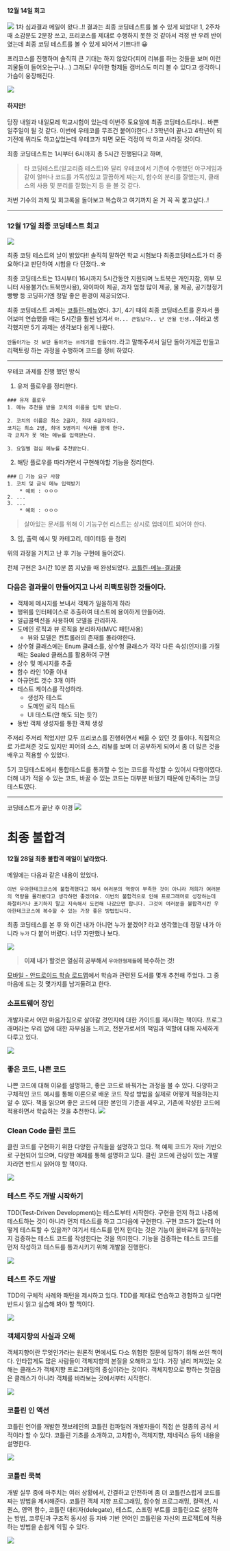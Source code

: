 

#### 12월 14일 회고

![](https://velog.velcdn.com/images/cksgodl/post/1aa337a4-cb84-479d-a0b1-6681e927976e/image.png)
1차 심과결과 메일이 왔다..!! 결과는 최종 코딩테스트를 볼 수 있게 되었다! 1, 2주차 때 소감문도 2문장 쓰고, 프리코스를 제대로 수행하지 못한 것 같아서 걱정 반 우려 반이였는데 최종 코딩 테스트를 볼 수 있게 되어서 기쁘다!! 😀

프리코스를 진행하며 솔직히 큰 기대는 하지 않았다(피어 리뷰를 하는 것들을 보며 이런 괴물들이 들어오는구나...) 그래도! 우아한 형제들 캠버스도 미리 볼 수 있다고 생각하니 가슴이 웅장해진다.

![](https://velog.velcdn.com/images/cksgodl/post/378f8d86-3a0a-4c4d-b6ae-ea9e1690ac58/image.png)

#### 하지만!
당장 내일과 내일모레 학교시험이 있는데 이번주 토요일에 최종 코딩테스트라니.. 바쁜 일주일이 될 것 같다. 이번에 우테코를 무조건 붙어야한다..! 3학년이 끝나고 4학년이 되기전에 뭐라도 하고싶었는데 우테코가 되면 모든 걱정이 싹 하고 사라질 것이다. 

최종 코딩테스트는 1시부터 6시까지 총 5시간 진행된다고 하며, 
>타 코딩테스트(알고리즘 테스트)와 달리 우테코에서 기존에 수행했던 야구게임과 같이 얼마나 코드를 가독성있고 깔끔하게 짜는지, 함수의 분리를 잘했는지, 클래스의 사용 및 분리를 잘했는지 등 을 볼 것 같다.

저번 기수의 과제 및 회고록을 돌아보고 복습하고 여기까지 온 거 꼭 꼭 붙고싶다..! 

---

### 12월 17일 최종 코딩테스트 회고

![](https://velog.velcdn.com/images/cksgodl/post/f1d2c3c2-c768-4652-9013-2f49a3cefa8e/image.png)


최종 코딩 테스트의 날이 밝았다!! 솔직히 말하면 학교 시험보다 최종코딩테스트가 더 중요하다고 판단하여 시험을 다 던졌다..☆

최종 코딩테스트는 13시부터 16시까지 5시간동안 지원되며 노트북은 개인지참, 외부 모니터 사용불가(노트북만사용), 와이파이 제공, 과자 엄청 많이 제공, 물 제공, 공기청정기 빵빵 등 코딩하기엔 정말 좋은 환경이 제공되었다.

최종 코딩테스트 과제는 [코틀린-메뉴](https://github.com/woowacourse-precourse/kotlin-menu)였다.
3기, 4기 때의 최종 코딩테스트를 혼자서 풀어보며 연습했을 때는 5시간을 훨씬 넘겨서 `아... 큰일났다.. 난 안될 인생..`이라고 생각했지만 5기 과제는 생각보다 쉽게 나왔다.

`안돌아가는 것 보단 돌아가는 쓰레기를 만들어라.`라고 말해주셔서 일단 돌아가게끔 만들고 리팩토링 하는 과정을 수행하며 코드를 정비 하였다.

---
우테코 과제를 진행 했던 방식

1. 유저 플로우를 정리한다.
```
### 유저 플로우
1. 메뉴 추천을 받을 코치의 이름을 입력 받는다.

2. 코치의 이름은 최소 2글자, 최대 4글자이다.
코치는 최소 2명, 최대 5명까지 식사를 함께 한다.
각 코치가 못 먹는 메뉴를 입력받는다.

3. 요일별 점심 메뉴를 추천받는다.
```
2. 해당 플로우를 따라가면서 구현해야할 기능을 정리한다.
```
### 🚀 기능 요구 사항
1. 코치 및 금식 메뉴 입력받기
	* 예외 : ㅇㅇㅇ
2. ...
3. ...
	* 예외 : ㅇㅇㅇ
```
> 살아있는 문서를 위해 이 기능구현 리스트는 상시로 업데이트 되어야 한다.

3. 입, 출력 예시 및 카테고리, 데이터등 을 정리

위의 과정을 거치고 난 후 기능 구현에 들어갔다.

전체 구현은 3시간 10분 쯤 지났을 때 완성되었다. 
[코틀린-메뉴-결과물](https://github.com/dlgocks1/kotlin-menu/tree/dlgocks1)

### 다음은 결과물이 만들어지고 나서 리팩토링한 것들이다. 
* 객체에 메시지를 보내서 객체가 일을하게 하라
* 행위를 인터페이스로 추출하여 테스트에 용이하게 만들어라.
* 일급콜렉션을 사용하여 모델을 관리하자.
* 도메인 로직과 뷰 로직을 분리하자(MVC 패턴사용)
	- 뷰와 모델은 컨트롤러의 존재를 몰라야한다. 
* 상수형 클래스에는 Enum 클래스를, 상수형 클래스가 각각 다른 속성(인자)를 가질 때는 Sealed 클래스를 활용하여 구현
* 상수 및 메시지를 추출
* 함수 라인 10줄 이내
* 아규먼트 갯수 3개 이하
* 테스트 케이스를 작성하라.
	* 생성자 테스트
    * 도메인 로직 테스트
    * UI 테스트(안 해도 되는 듯?)
* 동반 객체 생성자를 통한 객체 생성

주저리 주저리 적었지만 모두 프리코스를 진행하면서 배울 수 있던 것 들이다. 직접적으로 가르쳐준 것도 있지만 피어의 소스, 리뷰를 보며 더 공부하게 되어서 좀 더 많은 것을 배우고 적용할 수 있었다.

5기 코딩테스트에서 통합테스트를 통과할 수 있는 코드를 작성할 수 있어서 다행이였다. 더해 내가 적을 수 있는 코드, 바꿀 수 있는 코드는 대부분 바꿨기 때문에 만족하는 코딩테스트였다.


---

코딩테스트가 끝난 후 야경
![](https://velog.velcdn.com/images/cksgodl/post/b0b3dbab-01e1-4557-83fa-8f7d77598033/image.png)


# 최종 불합격

#### 12월 28일 최종 불합격 메일이 날라왔다.

메일에는 다음과 같은 내용이 있었다.

`
이번 우아한테크코스에 불합격했다고 해서 여러분의 역량이 부족한 것이 아니라 저희가 여러분의 역량을 몰라봤다고 생각하면 좋겠어요.
이번의 불합격으로 인해 프로그래머로 성장하는데 좌절하거나 포기하지 말고 지속해서 도전해 나갔으면 합니다.
그것이 여러분을 불합격시킨 우아한테크코스에 복수할 수 있는 가장 좋은 방법입니다.
`

최종 코딩테스를 본 후 와 이건 내가 아니면 누가 붙겠어? 라고 생각했는데 정말 내가 아니라 `누가` 다 붙어 버렸다. 너무 자만했나 보다. 

![](https://velog.velcdn.com/images/cksgodl/post/11799d6c-30b8-4cd5-884d-8e2ce551509a/image.png)


> **이제 내가 할것은 열심히 공부해서 `우아한형제들`에 복수하는 것!**


[모바일 - 안드로이드 학습 로드맵](https://docs.google.com/document/d/16j0KGxD3y4Jz4PN4lAQR2Dv9RCMmQqhhcpTT5DcZjak/edit)에서 학습과 관련된 도서를 몇개 추천해 주었다. 그 중 마음에 드는 것 몇가지를 남겨둘려고 한다.


### 소프트웨어 장인
개발자로서 어떤 마음가짐으로 살아갈 것인지에 대한 가이드를 제시하는 책이다.
프로그래머라는 우리 업에 대한 자부심을 느끼고, 전문가로서의 책임과 역할에 대해 자세하게 다루고 있다.

![](https://velog.velcdn.com/images/cksgodl/post/f297cc8d-852f-41d0-8054-29189ca7457c/image.png)

### 좋은 코드, 나쁜 코드
나쁜 코드에 대해 이유를 설명하고, 좋은 코드로 바꿔가는 과정을 볼 수 있다. 다양하고 구체적인 코드 예시를 통해 이론으로 배운 코드 작성 방법을 실제로 어떻게 적용하는지 알 수 있다. 책을 읽으며 좋은 코드에 대한 본인의 기준을 세우고, 기존에 작성한 코드에 적용하면서 학습하는 것을 추천한다.
![](https://velog.velcdn.com/images/cksgodl/post/a693fd13-01f6-4288-855f-2725daafc2a4/image.png)

### Clean Code 클린 코드
클린 코드를 구현하기 위한 다양한 규칙들을 설명하고 있다. 책 예제 코드가 자바 기반으로 구현되어 있으며, 다양한 예제를 통해 설명하고 있다. 클린 코드에 관심이 있는 개발자라면 반드시 읽어야 할 책이다.

![](https://velog.velcdn.com/images/cksgodl/post/fbe28de3-5820-41f6-85dc-c9087ff07e70/image.png)

### 테스트 주도 개발 시작하기
TDD(Test-Driven Development)는 테스트부터 시작한다. 구현을 먼저 하고 나중에 테스트하는 것이 아니라 먼저 테스트를 하고 그다음에 구현한다. 구현 코드가 없는데 어떻게 테스트할 수 있을까? 여기서 테스트를 먼저 한다는 것은 기능이 올바르게 동작하는지 검증하는 테스트 코드를 작성한다는 것을 의미한다. 기능을 검증하는 테스트 코드를 먼저 작성하고 테스트를 통과시키기 위해 개발을 진행한다.

![](https://velog.velcdn.com/images/cksgodl/post/c27b5f9d-4883-4ef6-a747-50ff1e772df0/image.png)

### 테스트 주도 개발
TDD의 구체적 사례와 패턴을 제시하고 있다. TDD를 제대로 연습하고 경험하고 싶다면 반드시 읽고 실습해 봐야 할 책이다.

![](https://velog.velcdn.com/images/cksgodl/post/275259d2-ea50-4df7-9d05-e2b21c767e9e/image.png)

### 객체지향의 사실과 오해
객체지향이란 무엇인가라는 원론적 면에서도 다소 위험한 질문에 답하기 위해 쓰인 책이다. 안타깝게도 많은 사람들이 객체지향의 본질을 오해하고 있다. 가장 널리 퍼져있는 오해는 클래스가 객체지향 프로그래밍의 중심이라는 것이다. 객체지향으로 향하는 첫걸음은 클래스가 아니라 객체를 바라보는 것에서부터 시작한다.

![](https://velog.velcdn.com/images/cksgodl/post/217dfdef-96a5-45b5-aa66-21746388b480/image.png)


### 코틀린 인 액션
코틀린 언어를 개발한 젯브레인의 코틀린 컴파일러 개발자들이 직접 쓴 일종의 공식 서적이라 할 수 있다. 코틀린 기초를 소개하고, 고차함수, 객체지향, 제네릭스 등의 내용을 설명한다.
 
![](https://velog.velcdn.com/images/cksgodl/post/f82ee0c4-55fd-466a-9eff-aea722cfbe81/image.png)


### 코틀린 쿡북
개발 실무 중에 마주치는 여러 상황에서, 간결하고 안전하며 좀 더 코틀린스럽게 코드를 짜는 방법을 제시해준다. 코틀린 객체 지향 프로그래밍, 함수형 프로그래밍, 컬렉션, 시퀀스, 영역 함수, 코틀린 대리자(delegate), 테스트, 스프링 부트를 코틀린으로 설정하는 방법, 코루틴과 구조적 동시성 등 자바 기반 언어인 코틀린을 자신의 프로젝트에 적용하는 방법을 손쉽게 익힐 수 있다.

![](https://velog.velcdn.com/images/cksgodl/post/67ac1abb-3697-44af-964d-e18b246dae8c/image.png)
